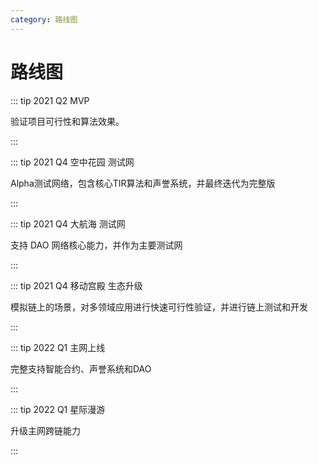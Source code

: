 ```yaml
---
category: 路线图 
---
```


# 路线图

::: tip 2021 Q2 MVP

验证项目可行性和算法效果。

:::



::: tip 2021 Q4 空中花园 测试网

Alpha测试网络，包含核心TIR算法和声誉系统，并最终迭代为完整版

:::



::: tip 2021 Q4 大航海 测试网

支持 DAO 网络核心能力，并作为主要测试网

:::



::: tip 2021 Q4 移动宫殿 生态升级

模拟链上的场景，对多领域应用进行快速可行性验证，并进行链上测试和开发

:::



::: tip 2022 Q1 主网上线

完整支持智能合约、声誉系统和DAO

:::



::: tip 2022 Q1 星际漫游

升级主网跨链能力

:::